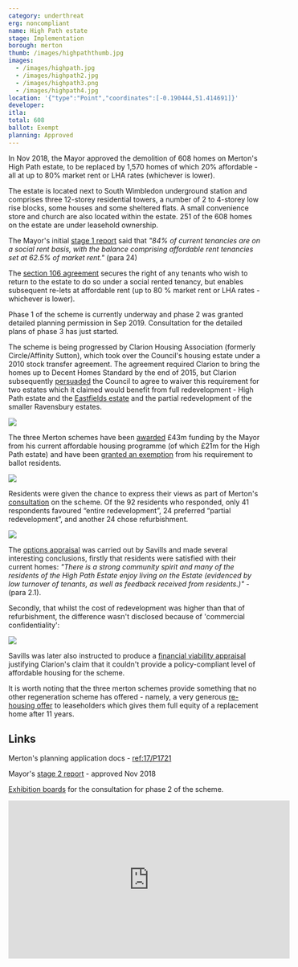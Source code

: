 ```yaml
---
category: underthreat
erg: noncompliant
name: High Path estate
stage: Implementation
borough: merton
thumb: /images/highpaththumb.jpg
images:
  - /images/highpath.jpg
  - /images/highpath2.jpg
  - /images/highpath3.png
  - /images/highpath4.jpg
location: '{"type":"Point","coordinates":[-0.190444,51.414691]}'
developer:
itla:
total: 608
ballot: Exempt
planning: Approved
---
```

In Nov 2018, the Mayor approved the demolition of 608 homes on Merton's High Path estate, to be replaced by 1,570 homes of which 20% affordable - all at up to 80% market rent or LHA rates (whichever is lower). 

The estate is located next to South Wimbledon underground station and comprises three 12-storey residential towers, a number of 2 to 4-storey low rise blocks, some houses and some sheltered flats. A small convenience store and church are also located within the estate. 251 of the 608 homes on the estate are under leasehold ownership.

The Mayor's initial [stage 1 report](https://www.london.gov.uk/sites/default/files/public%3A//public%3A//PAWS/media_id_382375///high_path_estate_report.pdf) said that _"84% of current tenancies are on a social rent basis, with the balance comprising affordable rent tenancies set at 62.5% of market rent."_ (para 24)

The [section 106 agreement](/images/mertons106.pdf) secures the right of any tenants who wish to return to the estate to do so under a social rented tenancy, but enables subsequent re-lets at affordable rent (up to 80 % market rent or LHA rates - whichever is lower).

Phase 1 of the scheme is currently underway and phase 2 was granted detailed planning permission in Sep 2019. Consultation for the detailed plans of phase 3 has just started.

The scheme is being progressed by Clarion Housing Association (formerly Circle/Affinity Sutton), which took over the Council's housing estate under a 2010 stock transfer agreement. The agreement required Clarion to bring the homes up to Decent Homes Standard by the end of 2015, but Clarion subsequently [persuaded](https://www.merton.gov.uk/assets/Documents/04_merton_report_of_consultation_stage_2_estates_local_plan.pdf) the Council to agree to waiver this requirement for two estates which it claimed would benefit from full redevelopment - High Path estate and the [Eastfields estate](/estates/merton/eastfields) and the partial redevelopment of the smaller Ravensbury estates. 

<img src="/images/mertonestates.png" class="img-fluid rounded img-thumbnail">

The three Merton schemes have been [awarded](https://planning.merton.gov.uk/MVM.DMS/Planning%20Application/1000098000/1000098159/17P1721_Clarions%20Financial%20Viability%20Appraisal%20Summary%20Report.pdf) £43m funding by the Mayor from his current affordable housing programme (of which £21m for the High Path estate) and have been [granted an exemption](https://www.london.gov.uk/sites/default/files/12.04.19_for_website_-_list_of_exemptions.pdf) from his requirement to ballot residents.

<img src="/images/mertongrant.png" class="img-fluid rounded img-thumbnail">

Residents were given the chance to express their views as part of Merton's [consultation](https://www.merton.gov.uk/assets/Documents/04_merton_report_of_consultation_stage_2_estates_local_plan.pdf) on the scheme. Of the 92 residents who responded, only 41 respondents favoured “entire redevelopment”, 24 preferred “partial redevelopment”, and another 24 chose refurbishment.

<img src="/images/highpathconsultation.png" class="img-fluid rounded img-thumbnail">

The [options appraisal](/images/highpathsavills.pdf) was carried out by Savills and made several interesting conclusions, firstly that residents were satisfied with their current homes: _"There is a strong community spirit and many of the residents of the High Path Estate enjoy living on the Estate (evidenced by low turnover of tenants, as well as feedback received from residents.)"_ - (para 2.1).

Secondly, that whilst the cost of redevelopment was higher than that of refurbishment, the difference wasn't disclosed because of 'commercial confidentiality':

<img src="/images/hpsavills.png" class="img-fluid rounded img-thumbnail">

Savills was later also instructed to produce a [financial viability appraisal](https://planning.merton.gov.uk/MVM.DMS/Planning%20Application/1000098000/1000098159/17P1721_Clarions%20Financial%20Viability%20Appraisal%20Summary%20Report.pdf) justifying Clarion's claim that it couldn't provide a policy-compliant level of affordable housing for the scheme.

It is worth noting that the three merton schemes provide something that no other regeneration scheme has offered - namely, a very generous [re-housing offer](http://35percent.org/img/mertonoffer.pdf) to leaseholders which gives them full equity of a replacement home after 11 years.


## Links

Merton's planning application docs - [ref:17/P1721](https://planning.merton.gov.uk/MVM/Online/DMS/DocumentViewer.aspx?pk=1000098159&SearchType=Planning%20Application)

Mayor's [stage 2 report](https://www.london.gov.uk/what-we-do/planning/planning-applications-and-decisions/planning-application-search/high-path-estate) - approved Nov 2018

[Exhibition boards](https://www.myclarionhousing.com/-/media/57A74ED432A347FE8636BFE20B10AB19.pdf?la=en&sc_revision=de07b12b190e4b71a6bfde09c29e333c&hash=9852FCA77FDFA41CC719944E317C4CB5E38CD263&hash=9852FCA77FDFA41CC719944E317C4CB5E38CD263) for the consultation for phase 2 of the scheme.

<iframe width="560" height="315" src="https://www.youtube.com/embed/1pe_DEn1TWc" frameborder="0" allow="accelerometer; autoplay; encrypted-media; gyroscope; picture-in-picture" allowfullscreen></iframe>
